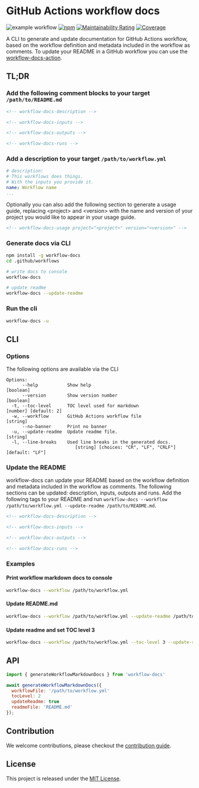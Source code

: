 # GitHub Actions workflow docs

<!-- BADGES/ -->
![example workflow](https://github.com/igwejk/workflow-docs/actions/workflows/ci.yml/badge.svg) [![npm](https://img.shields.io/npm/v/workflow-docs.svg)](https://npmjs.org/package/workflow-docs) [![Maintainability Rating](https://sonarcloud.io/api/project_badges/measure?project=workflow-docs&metric=sqale_rating)](https://sonarcloud.io/dashboard?id=workflow-docs) [![Coverage](https://sonarcloud.io/api/project_badges/measure?project=workflow-docs&metric=coverage)](https://sonarcloud.io/dashboard?id=workflow-docs)
<!-- /BADGES -->

A CLI to generate and update documentation for GitHub Actions workflow, based on the workflow definition and metadata included in the workflow as comments. To update your README in a GitHub workflow you can use the [workflow-docs-action](https://github.com/igwejk/workflow-docs-action).

## TL;DR

### Add the following comment blocks to your target `/path/to/README.md`

```markdown
<!-- workflow-docs-description -->

<!-- workflow-docs-inputs -->

<!-- workflow-docs-outputs -->

<!-- workflow-docs-runs -->
```

### Add a description to your target `/path/to/workflow.yml`

```yaml
# description:
# This workflows does things.
# With the inputs you provide it.
name: Workflow name
...
```

Optionally you can also add the following section to generate a usage guide, replacing \<project\> and \<version\> with the name and version of your project you would like to appear in your usage guide.

```markdown
<!-- workflow-docs-usage project="<project>" version="<version>" -->
```

### Generate docs via CLI

```bash
npm install -g workflow-docs
cd .github/workflows

# write docs to console
workflow-docs

# update readme
workflow-docs --update-readme
```

### Run the cli

```bash
workflow-docs -u
```

## CLI

### Options

The following options are available via the CLI

```text
Options:
      --help           Show help                                       [boolean]
      --version        Show version number                             [boolean]
  -t, --toc-level      TOC level used for markdown                     [number] [default: 2]
  -w, --workflow       GitHub Actions workflow file                    [string]
      --no-banner      Print no banner
  -u, --update-readme  Update readme file.                             [string]
  -l, --line-breaks    Used line breaks in the generated docs.
                          [string] [choices: "CR", "LF", "CRLF"] [default: "LF"]
```

### Update the README

workflow-docs can update your README based on the workflow definition and metadata included in the workflow as comments. The following sections can be updated: description, inputs, outputs and runs. Add the following tags to your README and run `workflow-docs --workflow /path/to/workflow.yml --update-readme /path/to/README.md`.

```markdown
<!-- workflow-docs-description -->

<!-- workflow-docs-inputs -->

<!-- workflow-docs-outputs -->

<!-- workflow-docs-runs -->
```

### Examples

#### Print workflow markdown docs to console

```bash
workflow-docs --workflow /path/to/workflow.yml
```

#### Update README.md

```bash
workflow-docs --workflow /path/to/workflow.yml --update-readme /path/to/README.md
```

#### Update readme and set TOC level 3

```bash
workflow-docs --workflow /path/to/workflow.yml --toc-level 3 --update-readme /path/to/README.md
```

## API

```javascript
import { generateWorkflowMarkdownDocs } from 'workflow-docs'

await generateWorkflowMarkdownDocs({
  workflowFile: '/path/to/workflow.yml'
  tocLevel: 2
  updateReadme: true
  readmeFile: 'README.md'
});
```

## Contribution

We welcome contributions, please checkout the [contribution guide](CONTRIBUTING.md).

## License

This project is released under the [MIT License](./LICENSE).
